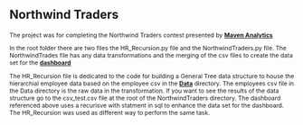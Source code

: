 <h2>Northwind Traders</h2>
<p style="font-size: .75em;">The project was for completing the Northwind Traders contest presented by <a href="https://www.mavenanalytics.io/challenges/maven-northwind-challenge/24?utm_source=linkedin&amp;utm_campaign=mavennorthwindchallenge_li_maven" target="_blank" rel="noopener"><strong>Maven Analytics</strong></a></p>
<p style="font-size: .75em;">In the root folder there are two files the HR_Recursion.py file and the NorthwindTraders.py file. The NorthwindTrades file has any data transformations and the merging of the csv files to create the data set for the <a href="https://public.tableau.com/app/profile/cole.smith/viz/MavenNorthwindChallenge_16864990533110/NorthwindDashboard target=" rel="noopener"><strong>dashboard</strong></a></p>
<p style="font-size: .75em;">The HR_Recursion file is dedicated to the code for building a General Tree data structure to house the hierarchial employee data based on the employee csv in the <a href="https://github.com/cosmith1622/Portfolio/tree/master/NorthwindTraders/Data target=" rel="noopener"><strong>Data</strong></a> directory. The employees csv file in the Data directory is the raw data in the transformation. If you want to see the results of the data structure go to the csv_test.csv file at the root of the NorthwindTraders directory. The dashboard referenced above uses a recurisve with statment in sql to enhance the data set for the dashboard.&nbsp; The HR_Recursion was used as different way to perform the same task.</p>
